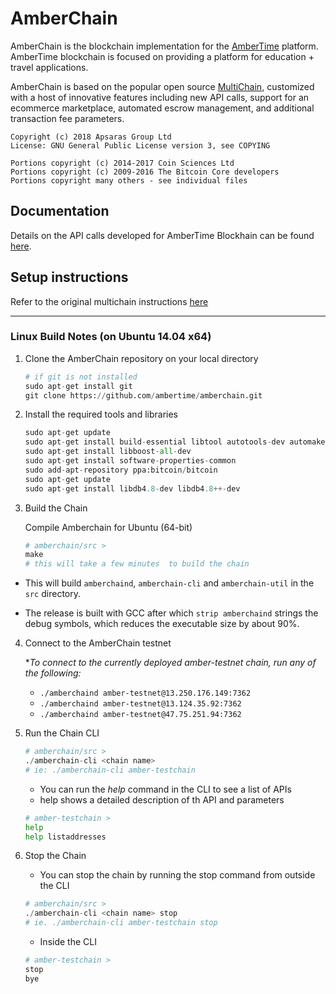 AmberChain
==========

AmberChain is the blockchain implementation for the [AmberTime](https://ambertime.org/) platform. AmberTime blockchain is focused on providing a platform for education + travel applications.

AmberChain is based on the popular open source [MultiChain](http://www.multichain.com/), customized with a host of innovative features including new API calls, support for an ecommerce marketplace, automated escrow management, and additional transaction fee parameters.

    Copyright (c) 2018 Apsaras Group Ltd
    License: GNU General Public License version 3, see COPYING

    Portions copyright (c) 2014-2017 Coin Sciences Ltd
    Portions copyright (c) 2009-2016 The Bitcoin Core developers
    Portions copyright many others - see individual files

## Documentation

Details on the API calls developed for AmberTime Blockhain can be found [here](https://github.com/ambertime/amberchain/blob/amber-dev/docs/AmberTime%20Blockchain%20Documentation_v1.2.pdf).

## Setup instructions

Refer to the original multichain instructions [here](multichain-README.md)

-----------------------------

### Linux Build Notes (on Ubuntu 14.04 x64)


1. Clone the AmberChain repository on your local directory
    ```python
    # if git is not installed
    sudo apt-get install git
    git clone https://github.com/ambertime/amberchain.git
    ```

2.  Install the required tools and libraries
    ```python
    sudo apt-get update
    sudo apt-get install build-essential libtool autotools-dev automake pkg-config libssl-dev libevent-dev bsdmainutils
    sudo apt-get install libboost-all-dev
    sudo apt-get install software-properties-common
    sudo add-apt-repository ppa:bitcoin/bitcoin
    sudo apt-get update
    sudo apt-get install libdb4.8-dev libdb4.8++-dev
    ```

3. Build the Chain 
    
    Compile Amberchain for Ubuntu (64-bit)
    ```python
    # amberchain/src >
    make
    # this will take a few minutes  to build the chain
    ```
* This will build `amberchaind`, `amberchain-cli` and `amberchain-util` in the `src` directory.

* The release is built with GCC after which `strip amberchaind` strings the debug symbols, which reduces the executable size by about 90%.

4. Connect to the AmberChain testnet 

    **To connect to the currently deployed amber-testnet chain, run any of the following:*
    *   `./amberchaind amber-testnet@13.250.176.149:7362`
    *   `./amberchaind amber-testnet@13.124.35.92:7362`
    *   `./amberchaind amber-testnet@47.75.251.94:7362`

5. Run the Chain CLI
    ```python
    # amberchain/src >
    ./amberchain-cli <chain name>
    # ie: ./amberchain-cli amber-testchain
    ```
    * You can run the _help_ command in the CLI to see a list of APIs
    * help <API name> shows a detailed description of th API and parameters
    ```python
    # amber-testchain >
    help
    help listaddresses 
    ```

6. Stop the Chain

    * You can stop the chain by running the stop command from outside the CLI
    ```python
    # amberchain/src >
    ./amberchain-cli <chain name> stop
    # ie. ./amberchain-cli amber-testchain stop
    ```
    * Inside the CLI 
    ```python
    # amber-testchain >
    stop
    bye
    ```

